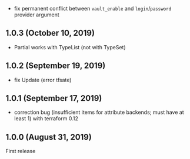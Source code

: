 * fix permanent conflict between `vault_enable` and `login`/`password` provider argument 

## 1.0.3 (October 10, 2019)
* Partial works with TypeList (not with TypeSet)

## 1.0.2 (September 19, 2019)
* fix Update (error tfsate)

## 1.0.1 (September 17, 2019)
* correction bug (insufficient items for attribute backends; must have at least 1) with terraform 0.12

## 1.0.0 (August 31, 2019)
First release